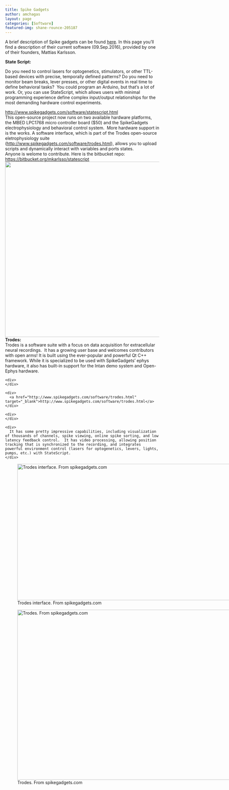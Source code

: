 ```yaml
---
title: Spike Gadgets
author: amchagas
layout: page
categories: [Software]
featured-img: shane-rounce-205187
---
```

A brief description of Spike gadgets can be found [here](http://openeuroscience.com/2016/09/10/companies-selling-open-source-hardwaresoftware/). In this page you&#8217;ll find a description of their current software (09.Sep.2016), provided by one of their founders, Mattias Karlsson.

**State Script:**

Do you need to control lasers for optogenetics, stimulators, or other TTL-based devices with precise, temporally defined patterns? Do you need to monitor beam breaks, lever presses, or other digital events in real time to define behavioral tasks?  You could program an Arduino, but that’s a lot of work. Or, you can use StateScript, which allows users with minimal programming experience define complex input/output relationships for the most demanding hardware control experiments.

<div>
  <div>
  </div>

  <div>
    <a href="http://www.spikegadgets.com/software/statescript.html" target="_blank">http://www.spikegadgets.com/software/statescript.html</a>
  </div>

  <div>
  </div>

  <div>
    This open-source project now runs on two available hardware platforms, the MBED LPC1768 micro controller board ($50) and the SpikeGadgets electrophysiology and behavioral control system.  More hardware support in is the works. A software interface, which is part of the Trodes open-source eletrophysiology suite (<a href="http://www.spikegadgets.com/software/trodes.html" target="_blank">http://www.spikegadgets.com/software/trodes.html</a>), allows you to upload scripts and dynamically interact with variables and ports states.
  </div>

  <div>
  </div>

  <div>
    Anyone is welome to contribute. Here is the bitbucket repo:
  </div>

  <div>
    <a href="https://bitbucket.org/mkarlsso/statescript" target="_blank">https://bitbucket.org/mkarlsso/statescript</a>
  </div>

  <div>
    <img class="alignnone size-medium" src="https://i2.wp.com/www.spikegadgets.com/images/statescript_screenshot_2.png?resize=800%2C571" alt="" width="800" height="571" data-recalc-dims="1" />
  </div>
</div>

<div>
</div>

<div>
  <strong>Trodes:</strong>
</div>

<div>
</div>

<div>
  <div>
    <div>
      Trodes is a software suite with a focus on data acquisition for extracellular neural recordings.  It has a growing user base and welcomes contributors with open arms! It is built using the ever-popular and powerful Qt C++ framework. While it is specialized to be used with SpikeGadgets’ ephys hardware, it also has built-in support for the Intan demo system and Open-Ephys hardware.
    </div>

    <div>
    </div>

    <div>
      <a href="http://www.spikegadgets.com/software/trodes.html" target="_blank">http://www.spikegadgets.com/software/trodes.html</a>
    </div>

    <div>
    </div>

    <div>
      It has some pretty impressive capabilities, including visualization of thousands of channels, spike viewing, online spike sorting, and low latency feedback control.  It has video processing, allowing position tracking that is synchronized to the recording, and integrates powerful environment control (lasers for optogenetics, levers, lights, pumps, etc.) with StateScript.
    </div>
  </div>

  <div>
    <figure style="width: 1406px" class="wp-caption alignnone"><img class="size-medium" src="https://i1.wp.com/www.spikegadgets.com/images/trodesscreenshot.png?resize=800%2C444" alt="Trodes interface. From spikegadgets.com" width="800" height="444" data-recalc-dims="1" /><figcaption class="wp-caption-text">Trodes interface. From spikegadgets.com</figcaption></figure> <figure style="width: 1902px" class="wp-caption alignnone"><img class="size-medium" src="https://i1.wp.com/www.spikegadgets.com/images/trodes_screenshot_cameramod.png?resize=800%2C554" alt="Trodes. From spikegadgets.com" width="800" height="554" data-recalc-dims="1" /><figcaption class="wp-caption-text">Trodes. From spikegadgets.com</figcaption></figure>
  </div>
</div>

